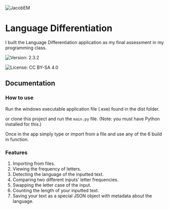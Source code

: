 ![JacobEM](https://jacobem.com/assets/media/JacobEM.png)


# Language Differentiation

I built the Language Differentiation application as my final assessment in my programming class.


![Version: 2.3.2](https://img.shields.io/badge/Version-2.3.2-00e0a7)

![License: CC BY-SA 4.0](https://img.shields.io/badge/License-CC--BY--SA-776bff)
## Documentation

### How to use

Run the windows executable application file (.exe) found in the dist folder.

or clone this project and run the ```main.py``` file. (Note: you must have Python installed for this.)

Once in the app simply type or import from a file and use any of the 6 build in function.


### Features
1. Importing from files.
2. Viewing the frequency of letters.
3. Detecting the language of the inputted text.
4. Comparing two different inputs' letter frequencies.
5. Swapping the letter case of the input.
6. Counting the length of your inputted text.
7. Saving your text as a special JSON object with metadata about the language.
